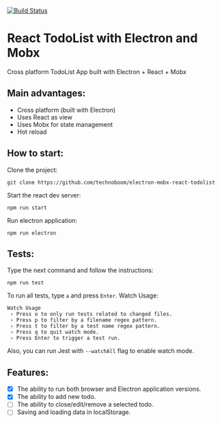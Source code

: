 [![Build Status](https://travis-ci.org/technoboom/electron-mobx-react-todolist.svg?branch=master)](https://travis-ci.org/technoboom/electron-mobx-react-todolist)
# React TodoList with Electron and Mobx
Cross platform TodoList App built with Electron + React + Mobx

## Main advantages:
- Cross platform (built with Electron)
- Uses React as view
- Uses Mobx for state management
- Hot reload

## How to start:
Clone the project:
```
git clone https://github.com/technoboom/electron-mobx-react-todolist
```
Start the react dev server:
```
npm run start
```
Run electron application:
```
npm run electron
```

## Tests:
Type the next command and follow the instructions:
```
npm run test
```
To run all tests, type `a` and press `Enter`.
Watch Usage:
```
Watch Usage
 › Press o to only run tests related to changed files.
 › Press p to filter by a filename regex pattern.
 › Press t to filter by a test name regex pattern.
 › Press q to quit watch mode.
 › Press Enter to trigger a test run.
```
Also, you can run Jest with `--watchAll` flag to enable watch mode.

## Features:
- [x] The ability to run both browser and Electron application
versions.
- [x] The ability to add new todo.
- [ ] The ability to close/edit/remove a selected todo.
- [ ] Saving and loading data in localStorage.